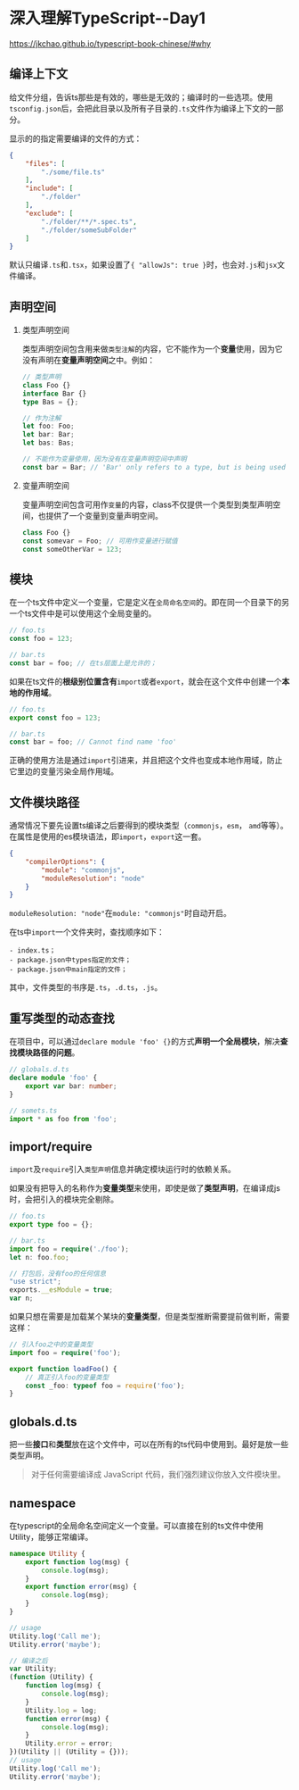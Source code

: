 # 深入理解TypeScript--Day1

https://jkchao.github.io/typescript-book-chinese/#why

## 编译上下文

给文件分组，告诉ts那些是有效的，哪些是无效的；编译时的一些选项。使用`tsconfig.json`后，会把此目录以及所有子目录的`.ts`文件作为编译上下文的一部分。

显示的的指定需要编译的文件的方式：

```json
{
    "files": [
        "./some/file.ts"
    ],
    "include": [
        "./folder"
    ],
    "exclude": [
        "./folder/**/*.spec.ts",
        "./folder/someSubFolder"
    ]
}
```

默认只编译`.ts`和`.tsx`，如果设置了`{ "allowJs": true }`时，也会对`.js`和`jsx`文件编译。

## 声明空间

1. 类型声明空间

    类型声明空间包含用来做`类型注解`的内容，它不能作为一个**变量**使用，因为它没有声明在**变量声明空间**之中。例如：

    ```ts
    // 类型声明
    class Foo {}
    interface Bar {}
    type Bas = {};
    
    // 作为注解
    let foo: Foo;
    let bar: Bar;
    let bas: Bas;
    
    // 不能作为变量使用，因为没有在变量声明空间中声明
    const bar = Bar; // 'Bar' only refers to a type, but is being used as a value here.
    ```

2. 变量声明空间

    变量声明空间包含可用作`变量`的内容，class不仅提供一个类型到类型声明空间，也提供了一个变量到变量声明空间。

    ```ts
    class Foo {}
    const somevar = Foo; // 可用作变量进行赋值
    const someOtherVar = 123;
    ```



## 模块

在一个ts文件中定义一个变量，它是定义在`全局命名空间`的。即在同一个目录下的另一个ts文件中是可以使用这个全局变量的。

```ts
// foo.ts
const foo = 123;

// bar.ts
const bar = foo; // 在ts层面上是允许的；
```

如果在ts文件的**根级别位置含有**`import`或者`export`，就会在这个文件中创建一个**本地的作用域**。

```ts
// foo.ts
export const foo = 123;

// bar.ts
const bar = foo; // Cannot find name 'foo'
```

正确的使用方法是通过`import`引进来，并且把这个文件也变成本地作用域，防止它里边的变量污染全局作用域。



## 文件模块路径

通常情况下要先设置ts编译之后要得到的模块类型（`commonjs`，`esm`， `amd`等等）。在属性是使用的es模块语法，即`import`，`export`这一套。

```json
{
    "compilerOptions": {
        "module": "commonjs",
        "moduleResolution": "node"
    }
}
```

`moduleResolution: "node"`在`module: "commonjs"`时自动开启。

在ts中`import`一个文件夹时，查找顺序如下：

	- index.ts；
	- package.json中types指定的文件；
	- package.json中main指定的文件；

其中，文件类型的书序是`.ts`，`.d.ts`，`.js`。



## 重写类型的动态查找

在项目中，可以通过`declare module 'foo' {}`的方式**声明一个全局模块**，解决**查找模块路径的问题**。

```ts
// globals.d.ts
declare module 'foo' {
    export var bar: number;
}

// somets.ts
import * as foo from 'foo';
```



## import/require

`import`及`require`引入`类型声明`信息并确定模块运行时的依赖关系。

如果没有把导入的名称作为**变量类型**来使用，即使是做了**类型声明**，在编译成js时，会把引入的模块完全剔除。

```ts
// foo.ts
export type foo = {};

// bar.ts
import foo = require('./foo');
let n: foo.foo;

// 打包后，没有foo的任何信息
"use strict";
exports.__esModule = true;
var n;

```

如果只想在需要是加载某个某块的**变量类型**，但是类型推断需要提前做判断，需要这样：

```ts
// 引入foo之中的变量类型
import foo = require('foo');

export function loadFoo() {
    // 真正引入foo的变量类型
    const _foo: typeof foo = require('foo');
}
```



## globals.d.ts

把一些**接口**和**类型**放在这个文件中，可以在所有的ts代码中使用到。最好是放一些类型声明。

> 对于任何需要编译成 JavaScript 代码，我们强烈建议你放入文件模块里。



## namespace

在typescript的全局命名空间定义一个变量。可以直接在别的ts文件中使用Utility，能够正常编译。

```ts
namespace Utility {
    export function log(msg) {
        console.log(msg);
    }
    export function error(msg) {
        console.log(msg);
    }
}

// usage
Utility.log('Call me');
Utility.error('maybe');

// 编译之后
var Utility;
(function (Utility) {
    function log(msg) {
        console.log(msg);
    }
    Utility.log = log;
    function error(msg) {
        console.log(msg);
    }
    Utility.error = error;
})(Utility || (Utility = {}));
// usage
Utility.log('Call me');
Utility.error('maybe');
```


